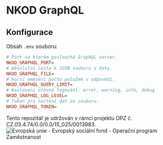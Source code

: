 # NKOD GraphQL

## Konfigurace

Obsah `.env` souboru:
```ini
# Port na kterém poslouchá GraphQL server.
NKOD_GRAPHQL_PORT=
# Absolutní cesta k JSON souboru s daty.
NKOD_GRAPHQL_FILE=
# Horní omezení počtu položek v odpovědi.
NKOD_GRAPHQL_QUERY_LIMIT=
# Nastavení úrovně logování: error, warning, info, debug
NKOD_GRAPHQL_LOG_LEVEL=
# Token pro načtení dat ze souboru.
NKOD_GRAPHQL_TOKEN=
```

Tento repozitář je udržován v rámci projektu OPZ č. CZ.03.4.74/0.0/0.0/15_025/0013983.
![Evropská unie - Evropský sociální fond - Operační program Zaměstnanost](https://data.gov.cz/images/ozp_logo_cz.jpg)
